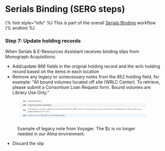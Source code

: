 # Serials Binding (SERG steps)

{% hint style="info" %}
This is part of the overall [Serials Binding](../../reference/workflow-overviews/serials-binding-overview.md) workflow
{% endhint %}

### Step 7: Update holding records <a href="#docs-internal-guid-824b8999-7fff-4947-5378-1e57dfa512b4" id="docs-internal-guid-824b8999-7fff-4947-5378-1e57dfa512b4"></a>

When Serials & E-Resources Assistant receives binding slips from Monograph Acquisitions:

* Add/update 866 fields in the original holding record and the wrlc holding record based on the items in each location
* Remove any legacy or unnecessary notes from the 852 holding field, for example: "All bound volumes located off site (WRLC Center). To retrieve, please submit a Consortium Loan Request form. Bound volumes are Library Use Only."

<figure><img src="../../.gitbook/assets/image (12).png" alt="A holding record with a subfield z of All bound volumes located off site (WRLC Center). To retrieve, please submit a Consortium Loan Request form. Bound volumes are Library Use Only."><figcaption><p>Example of legacy note from Voyager. The $z is no longer needed in our Alma environment.</p></figcaption></figure>

* Discard the slip
